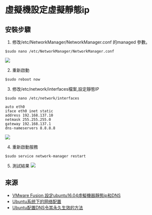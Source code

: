 # 虛擬機設定虛擬靜態ip

## 安裝步驟

1. 修改/etc/NetworkManager/NetworkManager.conf 的managed 參數。
```shell=
$sudo nano /etc/NetworkManager/NetworkManager.conf
```
![](https://i.imgur.com/Jy8yHZX.png)

2. 重新啟動
```shell=
$sudo reboot now
```

3. 修改/etc/network/interfaces檔案,設定靜態IP
```shell=
$sudo nano /etc/network/interfaces
```
```shell=
auto eth0
iface eth0 inet static 
address 192.168.137.10
netmask 255.255.255.0
gateway 192.168.137.1
dns-nameservers 8.8.8.8
```
![](https://i.imgur.com/wtGxBvU.png)



4. 重新啟動服務
```shell=
$sudo service network-manager restart
```

5. 測試結果
![](https://i.imgur.com/8UQrlGx.png)


## 來源
- [VMware Fusion 設定ubuntu16.04虛擬機器靜態ip和DNS](https://www.itread01.com/p/149338.html)
- [Ubuntu系统下的网络配置](http://www.lryb.net/?p=1330)
- [Ubuntu配置DNS令其永久生效的方法](https://blog.csdn.net/solaraceboy/article/details/79037540)



